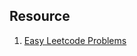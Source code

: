 ## Resource

1. [Easy Leetcode Problems](https://leetcode.com/explore/interview/card/top-interview-questions-easy/92/array/770/)